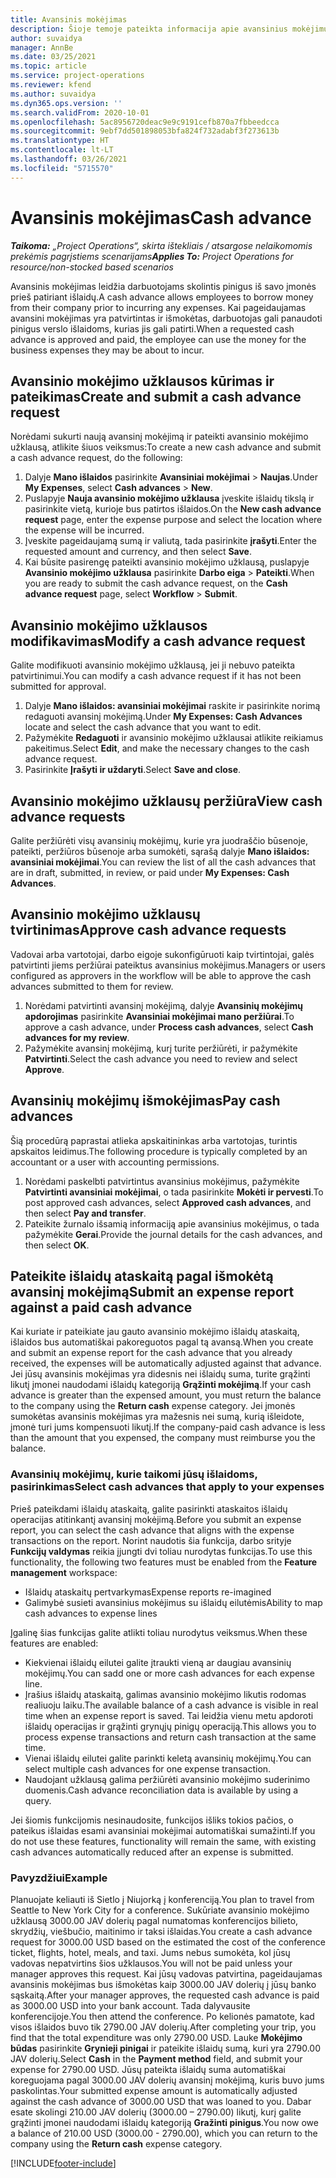 ```yaml
---
title: Avansinis mokėjimas
description: Šioje temoje pateikta informacija apie avansinius mokėjimus.
author: suvaidya
manager: AnnBe
ms.date: 03/25/2021
ms.topic: article
ms.service: project-operations
ms.reviewer: kfend
ms.author: suvaidya
ms.dyn365.ops.version: ''
ms.search.validFrom: 2020-10-01
ms.openlocfilehash: 5ac8956720deac9e9c9191cefb870a7fbbeedcca
ms.sourcegitcommit: 9ebf7dd501898053bfa824f732adabf3f273613b
ms.translationtype: HT
ms.contentlocale: lt-LT
ms.lasthandoff: 03/26/2021
ms.locfileid: "5715570"
---
```

# <a name="cash-advance"></a><span data-ttu-id="fa01b-103">Avansinis mokėjimas</span><span class="sxs-lookup"><span data-stu-id="fa01b-103">Cash advance</span></span>

<span data-ttu-id="fa01b-104">_**Taikoma:** „Project Operations“, skirta ištekliais / atsargose nelaikomomis prekėmis pagrįstiems scenarijams_</span><span class="sxs-lookup"><span data-stu-id="fa01b-104">_**Applies To:** Project Operations for resource/non-stocked based scenarios_</span></span>

<span data-ttu-id="fa01b-105">Avansinis mokėjimas leidžia darbuotojams skolintis pinigus iš savo įmonės prieš patiriant išlaidų.</span><span class="sxs-lookup"><span data-stu-id="fa01b-105">A cash advance allows employees to borrow money from their company prior to incurring any expenses.</span></span> <span data-ttu-id="fa01b-106">Kai pageidaujamas avansini mokėjimas yra patvirtintas ir išmokėtas, darbuotojas gali panaudoti pinigus verslo išlaidoms, kurias jis gali patirti.</span><span class="sxs-lookup"><span data-stu-id="fa01b-106">When a requested cash advance is approved and paid, the employee can use the money for the business expenses they may be about to incur.</span></span> 

## <a name="create-and-submit-a-cash-advance-request"></a><span data-ttu-id="fa01b-107">Avansinio mokėjimo užklausos kūrimas ir pateikimas</span><span class="sxs-lookup"><span data-stu-id="fa01b-107">Create and submit a cash advance request</span></span>
<span data-ttu-id="fa01b-108">Norėdami sukurti naują avansinį mokėjimą ir pateikti avansinio mokėjimo užklausą, atlikite šiuos veiksmus:</span><span class="sxs-lookup"><span data-stu-id="fa01b-108">To create a new cash advance and submit a cash advance request, do the following:</span></span> 

1. <span data-ttu-id="fa01b-109">Dalyje **Mano išlaidos** pasirinkite **Avansiniai mokėjimai** > **Naujas**.</span><span class="sxs-lookup"><span data-stu-id="fa01b-109">Under **My Expenses**, select **Cash advances** > **New**.</span></span> 
2. <span data-ttu-id="fa01b-110">Puslapyje **Nauja avansinio mokėjimo užklausa** įveskite išlaidų tikslą ir pasirinkite vietą, kurioje bus patirtos išlaidos.</span><span class="sxs-lookup"><span data-stu-id="fa01b-110">On the **New cash advance request** page, enter the expense purpose and select the location where the expense will be incurred.</span></span>
3. <span data-ttu-id="fa01b-111">Įveskite pageidaujamą sumą ir valiutą, tada pasirinkite **įrašyti**.</span><span class="sxs-lookup"><span data-stu-id="fa01b-111">Enter the requested amount and currency, and then select **Save**.</span></span> 
4. <span data-ttu-id="fa01b-112">Kai būsite pasirengę pateikti avansinio mokėjimo užklausą, puslapyje **Avansinio mokėjimo užklausa** pasirinkite **Darbo eiga** > **Pateikti**.</span><span class="sxs-lookup"><span data-stu-id="fa01b-112">When you are ready to submit the cash advance request, on the **Cash advance request** page, select **Workflow** > **Submit**.</span></span>

## <a name="modify-a-cash-advance-request"></a><span data-ttu-id="fa01b-113">Avansinio mokėjimo užklausos modifikavimas</span><span class="sxs-lookup"><span data-stu-id="fa01b-113">Modify a cash advance request</span></span>

<span data-ttu-id="fa01b-114">Galite modifikuoti avansinio mokėjimo užklausą, jei ji nebuvo pateikta patvirtinimui.</span><span class="sxs-lookup"><span data-stu-id="fa01b-114">You can modify a cash advance request if it has not been submitted for approval.</span></span>

1. <span data-ttu-id="fa01b-115">Dalyje **Mano išlaidos: avansiniai mokėjimai** raskite ir pasirinkite norimą redaguoti avansinį mokėjimą.</span><span class="sxs-lookup"><span data-stu-id="fa01b-115">Under **My Expenses: Cash Advances** locate and select the cash advance that you want to edit.</span></span>
2. <span data-ttu-id="fa01b-116">Pažymėkite **Redaguoti** ir avansinio mokėjimo užklausai atlikite reikiamus pakeitimus.</span><span class="sxs-lookup"><span data-stu-id="fa01b-116">Select **Edit**, and make the necessary changes to the cash advance request.</span></span> 
3. <span data-ttu-id="fa01b-117">Pasirinkite **Įrašyti ir uždaryti**.</span><span class="sxs-lookup"><span data-stu-id="fa01b-117">Select **Save and close**.</span></span>


## <a name="view-cash-advance-requests"></a><span data-ttu-id="fa01b-118">Avansinio mokėjimo užklausų peržiūra</span><span class="sxs-lookup"><span data-stu-id="fa01b-118">View cash advance requests</span></span>
<span data-ttu-id="fa01b-119">Galite peržiūrėti visų avansinių mokėjimų, kurie yra juodraščio būsenoje, pateikti, peržiūros būsenoje arba sumokėti, sąrašą dalyje **Mano išlaidos: avansiniai mokėjimai**.</span><span class="sxs-lookup"><span data-stu-id="fa01b-119">You can review the list of all the cash advances that are in draft, submitted, in review, or paid under **My Expenses: Cash Advances**.</span></span> 

## <a name="approve-cash-advance-requests"></a><span data-ttu-id="fa01b-120">Avansinio mokėjimo užklausų tvirtinimas</span><span class="sxs-lookup"><span data-stu-id="fa01b-120">Approve cash advance requests</span></span>

<span data-ttu-id="fa01b-121">Vadovai arba vartotojai, darbo eigoje sukonfigūruoti kaip tvirtintojai, galės patvirtinti jiems peržiūrai pateiktus avansinius mokėjimus.</span><span class="sxs-lookup"><span data-stu-id="fa01b-121">Managers or users configured as approvers in the workflow will be able to approve the cash advances submitted to them for review.</span></span> 

1. <span data-ttu-id="fa01b-122">Norėdami patvirtinti avansinį mokėjimą, dalyje **Avansinių mokėjimų apdorojimas** pasirinkite **Avansiniai mokėjimai mano peržiūrai**.</span><span class="sxs-lookup"><span data-stu-id="fa01b-122">To approve a cash advance, under **Process cash advances**, select **Cash advances for my review**.</span></span>
2. <span data-ttu-id="fa01b-123">Pažymėkite avansinį mokėjimą, kurį turite peržiūrėti, ir pažymėkite **Patvirtinti**.</span><span class="sxs-lookup"><span data-stu-id="fa01b-123">Select the cash advance you need to review and select **Approve**.</span></span>  

## <a name="pay-cash-advances"></a><span data-ttu-id="fa01b-124">Avansinių mokėjimų išmokėjimas</span><span class="sxs-lookup"><span data-stu-id="fa01b-124">Pay cash advances</span></span> 
<span data-ttu-id="fa01b-125">Šią procedūrą paprastai atlieka apskaitininkas arba vartotojas, turintis apskaitos leidimus.</span><span class="sxs-lookup"><span data-stu-id="fa01b-125">The following procedure is typically completed by an accountant or a user with accounting permissions.</span></span>

1. <span data-ttu-id="fa01b-126">Norėdami paskelbti patvirtintus avansinius mokėjimus, pažymėkite **Patvirtinti avansiniai mokėjimai**, o tada pasirinkite **Mokėti ir pervesti**.</span><span class="sxs-lookup"><span data-stu-id="fa01b-126">To post approved cash advances, select **Approved cash advances**, and then select **Pay and transfer**.</span></span>  
2. <span data-ttu-id="fa01b-127">Pateikite žurnalo išsamią informaciją apie avansinius mokėjimus, o tada pažymėkite **Gerai**.</span><span class="sxs-lookup"><span data-stu-id="fa01b-127">Provide the journal details for the cash advances, and then select **OK**.</span></span> 

## <a name="submit-an-expense-report-against-a-paid-cash-advance"></a><span data-ttu-id="fa01b-128">Pateikite išlaidų ataskaitą pagal išmokėtą avansinį mokėjimą</span><span class="sxs-lookup"><span data-stu-id="fa01b-128">Submit an expense report against a paid cash advance</span></span> 

<span data-ttu-id="fa01b-129">Kai kuriate ir pateikiate jau gauto avansinio mokėjimo išlaidų ataskaitą, išlaidos bus automatiškai pakoreguotos pagal tą avansą.</span><span class="sxs-lookup"><span data-stu-id="fa01b-129">When you create and submit an expense report for the cash advance that you already received, the expenses will be automatically adjusted against that advance.</span></span> <span data-ttu-id="fa01b-130">Jei jūsų avansinis mokėjimas yra didesnis nei išlaidų suma, turite grąžinti likutį įmonei naudodami išlaidų kategoriją **Grąžinti mokėjimą**.</span><span class="sxs-lookup"><span data-stu-id="fa01b-130">If your cash advance is greater than the expensed amount, you must return the balance to the company using the **Return cash** expense category.</span></span> <span data-ttu-id="fa01b-131">Jei įmonės sumokėtas avansinis mokėjimas yra mažesnis nei sumą, kurią išleidote, įmonė turi jums kompensuoti likutį.</span><span class="sxs-lookup"><span data-stu-id="fa01b-131">If the company-paid cash advance is less than the amount that you expensed, the company must reimburse you the balance.</span></span> 

### <a name="select-cash-advances-that-apply-to-your-expenses"></a><span data-ttu-id="fa01b-132">Avansinių mokėjimų, kurie taikomi jūsų išlaidoms, pasirinkimas</span><span class="sxs-lookup"><span data-stu-id="fa01b-132">Select cash advances that apply to your expenses</span></span>
<span data-ttu-id="fa01b-133">Prieš pateikdami išlaidų ataskaitą, galite pasirinkti ataskaitos išlaidų operacijas atitinkantį avansinį mokėjimą.</span><span class="sxs-lookup"><span data-stu-id="fa01b-133">Before you submit an expense report, you can select the cash advance that aligns with the expense transactions on the report.</span></span> <span data-ttu-id="fa01b-134">Norint naudotis šia funkcija, darbo srityje **Funkcijų valdymas** reikia įjungti dvi toliau nurodytas funkcijas.</span><span class="sxs-lookup"><span data-stu-id="fa01b-134">To use this functionality, the following two features must be enabled from the **Feature management** workspace:</span></span>

  - <span data-ttu-id="fa01b-135">Išlaidų ataskaitų pertvarkymas</span><span class="sxs-lookup"><span data-stu-id="fa01b-135">Expense reports re-imagined</span></span>
  - <span data-ttu-id="fa01b-136">Galimybė susieti avansinius mokėjimus su išlaidų eilutėmis</span><span class="sxs-lookup"><span data-stu-id="fa01b-136">Ability to map cash advances to expense lines</span></span>
 
 <span data-ttu-id="fa01b-137">Įgalinę šias funkcijas galite atlikti toliau nurodytus veiksmus.</span><span class="sxs-lookup"><span data-stu-id="fa01b-137">When these features are enabled:</span></span>
 
  - <span data-ttu-id="fa01b-138">Kiekvienai išlaidų eilutei galite įtraukti vieną ar daugiau avansinių mokėjimų.</span><span class="sxs-lookup"><span data-stu-id="fa01b-138">You can sadd one or more cash advances for each expense line.</span></span>
  - <span data-ttu-id="fa01b-139">Įrašius išlaidų ataskaitą, galimas avansinio mokėjimo likutis rodomas realiuoju laiku.</span><span class="sxs-lookup"><span data-stu-id="fa01b-139">The available balance of a cash advance is visible in real time when an expense report is saved.</span></span> <span data-ttu-id="fa01b-140">Tai leidžia vienu metu apdoroti išlaidų operacijas ir grąžinti grynųjų pinigų operaciją.</span><span class="sxs-lookup"><span data-stu-id="fa01b-140">This allows you to process expense transactions and return cash transaction at the same time.</span></span>
  - <span data-ttu-id="fa01b-141">Vienai išlaidų eilutei galite parinkti keletą avansinių mokėjimų.</span><span class="sxs-lookup"><span data-stu-id="fa01b-141">You can select multiple cash advances for one expense transaction.</span></span>
  - <span data-ttu-id="fa01b-142">Naudojant užklausą galima peržiūrėti avansinio mokėjimo suderinimo duomenis.</span><span class="sxs-lookup"><span data-stu-id="fa01b-142">Cash advance reconciliation data is available by using a query.</span></span> 
 
<span data-ttu-id="fa01b-143">Jei šiomis funkcijomis nesinaudosite, funkcijos išliks tokios pačios, o pateikus išlaidas esami avansiniai mokėjimai automatiškai sumažinti.</span><span class="sxs-lookup"><span data-stu-id="fa01b-143">If you do not use these features, functionality will remain the same, with existing cash advances automatically reduced after an expense is submitted.</span></span>

### <a name="example"></a><span data-ttu-id="fa01b-144">Pavyzdžiui</span><span class="sxs-lookup"><span data-stu-id="fa01b-144">Example</span></span> 
<span data-ttu-id="fa01b-145">Planuojate keliauti iš Sietlo į Niujorką į konferenciją.</span><span class="sxs-lookup"><span data-stu-id="fa01b-145">You plan to travel from Seattle to New York City for a conference.</span></span> <span data-ttu-id="fa01b-146">Sukūriate avansinio mokėjimo užklausą 3000.00 JAV dolerių pagal numatomas konferencijos bilieto, skrydžių, viešbučio, maitinimo ir taksi išlaidas.</span><span class="sxs-lookup"><span data-stu-id="fa01b-146">You create a cash advance request for 3000.00 USD based on the estimated the cost of the conference ticket, flights, hotel, meals, and taxi.</span></span> <span data-ttu-id="fa01b-147">Jums nebus sumokėta, kol jūsų vadovas nepatvirtins šios užklausos.</span><span class="sxs-lookup"><span data-stu-id="fa01b-147">You will not be paid unless your manager approves this request.</span></span> <span data-ttu-id="fa01b-148">Kai jūsų vadovas patvirtina, pageidaujamas avansinis mokėjimas bus išmokėtas kaip 3000.00 JAV dolerių į jūsų banko sąskaitą.</span><span class="sxs-lookup"><span data-stu-id="fa01b-148">After your manager approves, the requested cash advance is paid as 3000.00 USD into your bank account.</span></span> <span data-ttu-id="fa01b-149">Tada dalyvausite konferencijoje.</span><span class="sxs-lookup"><span data-stu-id="fa01b-149">You then attend the conference.</span></span> <span data-ttu-id="fa01b-150">Po kelionės pamatote, kad visos išlaidos buvo tik 2790.00 JAV dolerių.</span><span class="sxs-lookup"><span data-stu-id="fa01b-150">After completing your trip, you find that the total expenditure was only 2790.00 USD.</span></span> <span data-ttu-id="fa01b-151">Lauke **Mokėjimo būdas** pasirinkite **Grynieji pinigai** ir pateikite išlaidų sumą, kuri yra 2790.00 JAV dolerių.</span><span class="sxs-lookup"><span data-stu-id="fa01b-151">Select **Cash** in the **Payment method** field, and submit your expense for 2790.00 USD.</span></span> <span data-ttu-id="fa01b-152">Jūsų pateikta išlaidų suma automatiškai koreguojama pagal 3000.00 JAV dolerių avansinį mokėjimą, kuris buvo jums paskolintas.</span><span class="sxs-lookup"><span data-stu-id="fa01b-152">Your submitted expense amount is automatically adjusted against the cash advance of 3000.00 USD that was loaned to you.</span></span> <span data-ttu-id="fa01b-153">Dabar esate skolingi 210.00 JAV dolerių (3000.00 – 2790.00) likutį, kurį galite grąžinti įmonei naudodami išlaidų kategoriją **Gražinti pinigus**.</span><span class="sxs-lookup"><span data-stu-id="fa01b-153">You now owe a balance of 210.00 USD (3000.00 - 2790.00), which you can return to the company using the **Return cash** expense category.</span></span>



[!INCLUDE[footer-include](../includes/footer-banner.md)]
